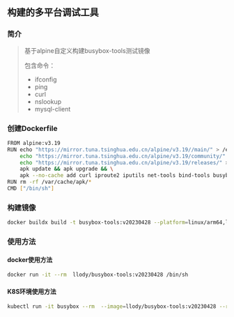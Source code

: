 ## 构建的多平台调试工具

### 简介

> 基于alpine自定义构建busybox-tools测试镜像
>
> 包含命令：
>
> * ifconfig
> * ping
> * curl
> * nslookup
> * mysql-client

### 创建Dockerfile

```bash
FROM alpine:v3.19
RUN echo "https://mirror.tuna.tsinghua.edu.cn/alpine/v3.19//main/" > /etc/apk/repositories && \
    echo "https://mirror.tuna.tsinghua.edu.cn/alpine/v3.19/community/" >> /etc/apk/repositories && \
    echo "https://mirror.tuna.tsinghua.edu.cn/alpine/v3.19/releases/" >> /etc/apk/repositories && \
    apk update && apk upgrade && \
    apk --no-cache add curl iproute2 iputils net-tools bind-tools busybox-extras mysql-client
RUN rm -rf /var/cache/apk/*
CMD ["/bin/sh"]
```

### 构建镜像

```bash
docker buildx build -t busybox-tools:v20230428 --platform=linux/arm64,linux/amd64 -o type=registry .
```

### 使用方法

#### docker使用方法

```bash
docker run -it --rm  llody/busybox-tools:v20230428 /bin/sh
```

#### K8S环境使用方法

```bash
kubectl run -it busybox --rm  --image=llody/busybox-tools:v20230428 --restart=Never /bin/sh
```
